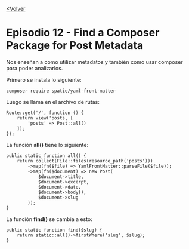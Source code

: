 [<Volver](README.pdf)

# Episodio 12 - Find a Composer Package for Post Metadata

Nos enseñan a como utilizar metadatos y también como usar composer para poder analizarlos.

Primero se instala lo siguiente:

    composer require spatie/yaml-front-matter

Luego se llama en el archivo de rutas:

    Route::get('/', function () {
        return view('posts, [
            'posts' => Post::all()
        ]);         
    });

La función **all()** tiene lo siguiente:

    public static function all() {
        return collect(File::files(resource_path('posts')))
            ->map(fn($file) => YamlFrontMatter::parseFile($file));
            ->map(fn($document) => new Post(
                $document->title,
                $document->excerpt,
                $document->date,
                $document->body(),
                $document->slug
            ));
    }

La función **find()** se cambia a esto:

    public static function find($slug) {
        return static::all()->firstWhere('slug', $slug);
    }